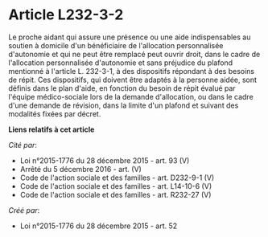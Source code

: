 # Article L232-3-2

Le proche aidant qui assure une présence ou une aide indispensables au soutien à domicile d'un bénéficiaire de l'allocation
personnalisée d'autonomie et qui ne peut être remplacé peut ouvrir droit, dans le cadre de l'allocation personnalisée
d'autonomie et sans préjudice du plafond mentionné à l'article L. 232-3-1, à des dispositifs répondant à des besoins de
répit. Ces dispositifs, qui doivent être adaptés à la personne aidée, sont définis dans le plan d'aide, en fonction du besoin
de répit évalué par l'équipe médico-sociale lors de la demande d'allocation, ou dans le cadre d'une demande de révision, dans
la limite d'un plafond et suivant des modalités fixées par décret.

**Liens relatifs à cet article**

_Cité par_:

  - Loi n°2015-1776 du 28 décembre 2015 - art. 93 (V)
  - Arrêté du 5 décembre 2016 - art. (V)
  - Code de l'action sociale et des familles - art. D232-9-1 (V)
  - Code de l'action sociale et des familles - art. L14-10-6 (V)
  - Code de l'action sociale et des familles - art. R232-27 (V)

_Créé par_:

  - Loi n°2015-1776 du 28 décembre 2015 - art. 52
